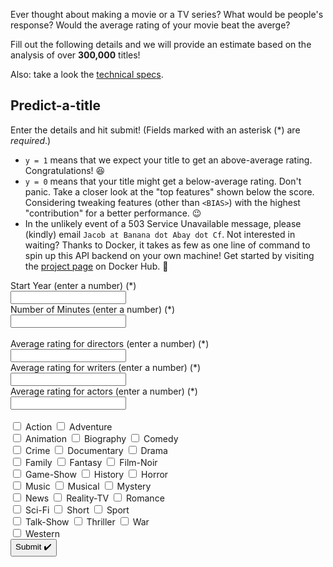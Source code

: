 Ever thought about making a movie or a TV series? What would be people's response? Would the average rating of your movie beat the averge? 

Fill out the following details and we will provide an estimate based on the analysis of over **300,000** titles! 

Also: take a look the [technical specs](technical).

## Predict-a-title
Enter the details and hit submit! (Fields marked with an asterisk (\*) are *required*.) 

- `y = 1` means that we expect your title to get an above-average rating. Congratulations! 😆
- `y = 0` means that your title might get a below-average rating. Don't panic. Take a closer look at the "top features" shown below the score. Considering tweaking features (other than `<BIAS>`) with the highest "contribution" for a better performance. 😉
- In the unlikely event of a 503 Service Unavailable message, please (kindly) email `Jacob at Banana dot Abay dot Cf`. Not interested in waiting? Thanks to Docker, it takes as few as one line of command to spin up this API backend on your own machine! Get started by visiting the [project page](https://hub.docker.com/r/jacobthebanana/movie-rfc-backend) on Docker Hub. 🐳

<html>
    <body>
        <form action="https://machine-learning.api.tianshome.com/movie-predictor-api" target="_blank" name="form" id="form1" method="get">
            <label for="startYear">Start Year (enter a number) (*)</label><br>
            <input type="text" id="startYear" name="startYear"><br>
            <label for="runtimeMinutes">Number of Minutes (enter a number) (*)</label><br>
            <input type="text" id="runtimeMinutes" name="runtimeMinutes"><br>
            <br>
            <label for="tconst">Average rating for directors (enter a number) (*)</label><br>
            <input type="text" id="directorAverage" name="directorAverage"><br>
            <label for="writerAverage">Average rating for writers (enter a number) (*)</label><br>
            <input type="text" id="writerAverage" name="writerAverage"><br>
            <label for="principalAverage">Average rating for actors (enter a number) (*)</label><br>
            <input type="text" id="principalAverage" name="principalAverage"><br>
            <br>
            <input type="checkbox" id="isAction" name="isAction">
            <label for="isAction">Action</label>
            <input type="checkbox" id="isAdventure" name="isAdventure">
            <label for="isAdventure">Adventure</label><br>
            <input type="checkbox" id="isAnimation" name="isAnimation">
            <label for="isAnimation">Animation</label>
            <input type="checkbox" id="isBiography" name="isBiography">
            <label for="isBiography">Biography</label>
            <input type="checkbox" id="isComedy" name="isComedy">
            <label for="isComedy">Comedy</label><br>
            <input type="checkbox" id="isCrime" name="isCrime">
            <label for="isCrime">Crime</label>
            <input type="checkbox" id="isDocumentary" name="isDocumentary">
            <label for="isDocumentary">Documentary</label>
            <input type="checkbox" id="isDrama" name="isDrama">
            <label for="isDrama">Drama</label><br>
            <input type="checkbox" id="isFamily" name="isFamily">
            <label for="isFamily">Family</label>
            <input type="checkbox" id="isFantasy" name="isFantasy">
            <label for="isFantasy">Fantasy</label>
            <input type="checkbox" id="isFilm-Noir" name="isFilm-Noir">
            <label for="isFilm-Noir">Film-Noir</label><br>
            <input type="checkbox" id="isGame-Show" name="isGame-Show">
            <label for="isGame-Show">Game-Show</label>
            <input type="checkbox" id="isHistory" name="isHistory">
            <label for="isHistory">History</label>
            <input type="checkbox" id="isHorror" name="isHorror">
            <label for="isHorror">Horror</label><br>
            <input type="checkbox" id="isMusic" name="isMusic">
            <label for="isMusic">Music</label>
            <input type="checkbox" id="isMusical" name="isMusical">
            <label for="isMusical">Musical</label>
            <input type="checkbox" id="isMystery" name="isMystery">
            <label for="isMystery">Mystery</label><br>
            <input type="checkbox" id="isNews" name="isNews">
            <label for="isNews">News</label>
            <input type="checkbox" id="isReality-TV" name="isReality-TV">
            <label for="isReality-TV">Reality-TV</label>
            <input type="checkbox" id="isRomance" name="isRomance">
            <label for="isRomance">Romance</label><br>
            <input type="checkbox" id="isSci-Fi" name="isSci-Fi">
            <label for="isSci-Fi">Sci-Fi</label>
            <input type="checkbox" id="isShort" name="isShort">
            <label for="isShort">Short</label>
            <input type="checkbox" id="isSport" name="isSport">
            <label for="isSport">Sport</label><br>
            <input type="checkbox" id="isTalk-Show" name="isTalk-Show">
            <label for="isTalk-Show">Talk-Show</label>
            <input type="checkbox" id="isThriller" name="isThriller">
            <label for="isThriller">Thriller</label>
            <input type="checkbox" id="isWar" name="isWar">
            <label for="isWar">War</label><br>
            <input type="checkbox" id="isWestern" name="isWestern">
            <label for="isWestern">Western</label>
            <br>
            <input type="submit" value="Submit ✔️">
        </form>
    </body>
</html>
